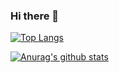 ### Hi there 👋

<!--
**kahngjoonkoh/kahngjoonkoh** is a ✨ _special_ ✨ repository because its `README.md` (this file) appears on your GitHub profile.

Here are some ideas to get you started:

- 🔭 I’m currently working on ...
- 🌱 I’m currently learning ...
- 👯 I’m looking to collaborate on ...
- 🤔 I’m looking for help with ...
- 💬 Ask me about ...
- 📫 How to reach me: ...
- 😄 Pronouns: ...
- ⚡ Fun fact: ...
-->
[![Top Langs](https://github-readme-stats.vercel.app/api/top-langs/?username=kahngjoonkoh)](https://github.com/anuraghazra/github-readme-stats)

[![Anurag's github stats](https://github-readme-stats.vercel.app/api?username=kahngjoonkoh)](https://github.com/anuraghazra/github-readme-stats)

